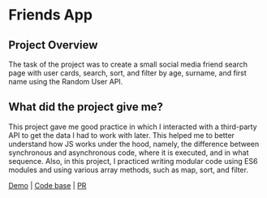 # Friends App

## Project Overview

The task of the project was to create a small social media friend search page with user cards, search, sort, and filter by age, surname, and first name using the Random User API.

## What did the project give me?

This project gave me good practice in which I interacted with a third-party API to get the data I had to work with later. This helped me to better understand how JS works under the hood, namely, the difference between synchronous and asynchronous code, where it is executed, and in what sequence. Also, in this project, I practiced writing modular code using ES6 modules and using various array methods, such as map, sort, and filter. 

[Demo](https://chernetskyi8704.github.io/Friends-App/) |
[Code base](https://github.com/chernetskyi8704/Friends-App) |
[PR](https://github.com/kottans/frontend-2022-homeworks/pull/727)

